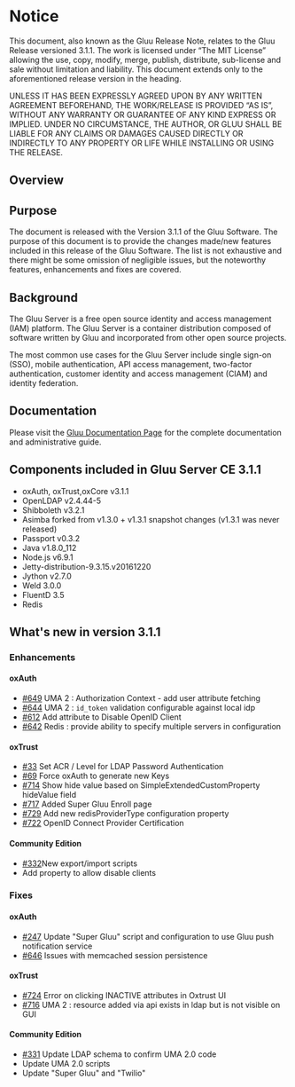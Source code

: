 # Notice

This document, also known as the Gluu Release Note, 
relates to the Gluu Release versioned 3.1.1. The work is licensed under “The MIT License” 
allowing the use, copy, modify, merge, publish, distribute, sub-license and sale without 
limitation and liability. This document extends only to the aforementioned release version 
in the heading.

UNLESS IT HAS BEEN EXPRESSLY AGREED UPON BY ANY WRITTEN AGREEMENT BEFOREHAND, 
THE WORK/RELEASE IS PROVIDED “AS IS”, WITHOUT ANY WARRANTY OR GUARANTEE OF ANY KIND 
EXPRESS OR IMPLIED. UNDER NO CIRCUMSTANCE, THE AUTHOR, OR GLUU SHALL BE LIABLE FOR ANY 
CLAIMS OR DAMAGES CAUSED DIRECTLY OR INDIRECTLY TO ANY PROPERTY OR LIFE WHILE INSTALLING 
OR USING THE RELEASE.

## Overview

## Purpose

The document is released with the Version 3.1.1 of the Gluu Software. The purpose of this document is to provide the changes made/new features included in this release of the Gluu Software. The list is not exhaustive and there might be some omission of negligible issues, but the noteworthy features, enhancements and fixes are covered. 

## Background

The Gluu Server is a free open source identity and access management (IAM) platform. The Gluu Server is a container distribution composed of software written by Gluu and incorporated from other open source projects. 

The most common use cases for the Gluu Server include single sign-on (SSO), mobile authentication, API access management, two-factor authentication, customer identity and access management (CIAM) and identity federation.

## Documentation

Please visit the [Gluu Documentation Page](http://www.gluu.org/docs/ce) for the complete 
documentation and administrative guide. 

## Components included in Gluu Server CE 3.1.1
- oxAuth, oxTrust,oxCore v3.1.1
- OpenLDAP v2.4.44-5
- Shibboleth v3.2.1
- Asimba forked from v1.3.0 + v1.3.1 snapshot changes (v1.3.1 was never released)
- Passport v0.3.2
- Java v1.8.0_112
- Node.js v6.9.1
- Jetty-distribution-9.3.15.v20161220
- Jython v2.7.0
- Weld 3.0.0
- FluentD 3.5
- Redis

## What's new in version 3.1.1

### Enhancements
#### oxAuth
- [#649](https://github.com/GluuFederation/oxauth/issues/649) UMA 2 : Authorization Context - add user attribute fetching
- [#644](https://github.com/GluuFederation/oxauth/issues/644) UMA 2 : `id_token` validation configurable against local idp
- [#612](https://github.com/GluuFederation/oxauth/issues/612) Add attribute to Disable OpenID Client
- [#642](https://github.com/GluuFederation/oxAuth/issues/642) Redis : provide ability to specify multiple servers in configuration

#### oxTrust
- [#33](https://github.com/GluuFederation/oxTrust/issues/33) Set ACR / Level for LDAP Password Authentication
- [#69](https://github.com/GluuFederation/oxTrust/issues/69) Force oxAuth to generate new Keys
- [#714](https://github.com/GluuFederation/oxTrust/issues/714) Show hide value based on SimpleExtendedCustomProperty hideValue field
- [#717](https://github.com/GluuFederation/oxTrust/issues/717) Added Super Gluu Enroll page
- [#729](https://github.com/GluuFederation/oxTrust/issues/729) Add new redisProviderType configuration property
- [#722](https://github.com/GluuFederation/oxTrust/pull/722) OpenID Connect Provider Certification

#### Community Edition
- [#332](https://github.com/GluuFederation/community-edition-setup/pull/332)New export/import scripts
- Add property to allow disable clients

### Fixes
#### oxAuth
- [#247](https://github.com/GluuFederation/oxauth/issues/247) Update "Super Gluu" script and configuration to use Gluu push notification service
- [#646](https://github.com/GluuFederation/oxauth/issues/646) Issues with memcached session persistence

#### oxTrust
- [#724](https://github.com/GluuFederation/oxTrust/issues/724) Error on clicking INACTIVE attributes in Oxtrust UI 
- [#716](https://github.com/GluuFederation/oxTrust/issues/716) UMA 2 : resource added via api exists in ldap but is not visible on GUI

#### Community Edition
- [#331](https://github.com/GluuFederation/community-edition-setup/issues/331) Update LDAP schema to confirm UMA 2.0 code
- Update UMA 2.0 scripts
- Update "Super Gluu" and "Twilio"
